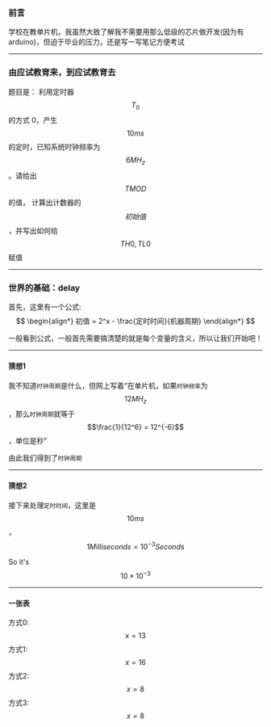 ### 前言
学校在教单片机，我虽然大致了解我不需要用那么低级的芯片做开发(因为有arduino)，但迫于毕业的压力，还是写一写笔记方便考试

___

### 由应试教育来，到应试教育去

题目是：
利用定时器 $$T_0$$ 的方式 0，产生 $$10ms$$ 的定时，已知系统时钟频率为 $$6MH_z$$ 。请给出 $$TMOD$$ 的值， 计算出计数器的 $$初始值$$，并写出如何给$$TH0, TL0$$ 赋值

___

### 世界的基础：delay

首先，这里有一个公式:
$$
\begin{align*}
初值 = 2^x - \frac{定时时间}{机器周期}
\end{align*}
$$

一般看到公式，一般首先需要搞清楚的就是每个变量的含义，所以让我们开始吧！

___

#### 猜想1

我不知道`时钟周期`是什么，但网上写着“在单片机，如果`时钟频率`为$$12MH_z$$，那么`时钟周期`就等于$$\frac{1}{12^6} = 12^{-6}$$，单位是秒”

由此我们得到了`时钟周期`
___

#### 猜想2

接下来处理`定时时间`，这里是 $$10ms$$，$$1 Milliseconds = 10^{-3} Seconds$$

So it's $$10 \times 10^{-3}$$

___

#### 一张表

方式0: $$x = 13$$
方式1: $$x = 16$$
方式2: $$x = 8$$
方式3: $$x = 8$$

